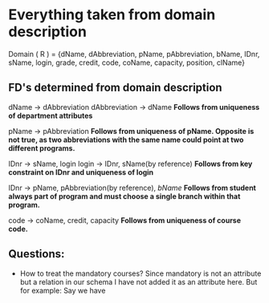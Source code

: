 # Everything taken from domain description

Domain ( R ) = {dName, dAbbreviation, pName, pAbbreviation, bName, IDnr, sName, login, grade, credit, code, coName, capacity, position, clName}

## FD's determined from domain description
dName $\rightarrow$ dAbbreviation
dAbbreviation $\rightarrow$ dName
**Follows from uniqueness of department attributes**

pName $\rightarrow$ pAbbreviation
**Follows from uniqueness of pName. Opposite is not true, as two abbreviations with the same name could point at two different programs.**

IDnr $\rightarrow$ sName, login
login $\rightarrow$ IDnr, sName(by reference)
**Follows from key constraint on IDnr and uniqueness of login**

IDnr $\rightarrow$ pName, pAbbreviation(by reference), *bName*
**Follows from student always part of program and must choose a single branch within that program.**

code $\rightarrow$ coName, credit, capacity
**Follows from uniqueness of course code.**


## Questions:
- How to treat the mandatory courses? Since mandatory is not an attribute but a relation in our schema I have not added it as an attribute here. But for example: Say we have 

<!--stackedit_data:
eyJoaXN0b3J5IjpbMjA0ODQwNzc4MywxMDY4NDQwNV19
-->